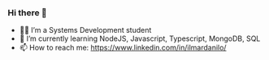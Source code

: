 ### Hi there 👋

- 👨‍💻 I’m a Systems Development student
- 🌱 I’m currently learning NodeJS, Javascript, Typescript, MongoDB, SQL
- 📫 How to reach me: https://www.linkedin.com/in/ilmardanilo/
